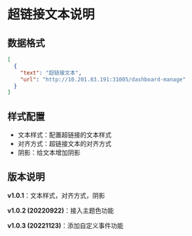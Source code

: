 # 超链接文本说明

## 数据格式

```json
[
  {
    "text": "超链接文本",
    "url": "http://10.201.83.191:31005/dashboard-manage"
  }
]
```

## 样式配置

- 文本样式：配置超链接的文本样式
- 对齐方式：超链接文本的对齐方式
- 阴影：给文本增加阴影

## 版本说明 

**v1.0.1**：文本样式，对齐方式，阴影

**v1.0.2 (20220922)**：接入主题色功能

**v1.0.3 (20221123)**：添加自定义事件功能
